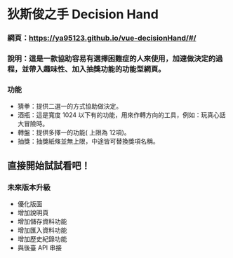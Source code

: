 # 狄斯俊之手 Decision Hand
### 網頁：https://ya95123.github.io/vue-decisionHand/#/
### 說明：這是一款協助容易有選擇困難症的人來使用，加速做決定的過程，並帶入趣味性、加入抽獎功能的功能型網頁。
### 功能
  * 猜拳：提供二選一的方式協助做決定。
  * 酒瓶：這是寬度 1024 以下有的功能，用來作轉方向的工具，例如：玩真心話大冒險時。
  * 轉盤：提供多擇一的功能( 上限為 12項)。
  * 抽獎：抽獎紙條並無上限，中途皆可替換獎項名稱。

## 直接開始試試看吧！

### 未來版本升級
  * 優化版面
  * 增加說明頁
  * 增加儲存資料功能
  * 增加匯入資料功能
  * 增加歷史紀錄功能
  * 與後臺 API 串接
